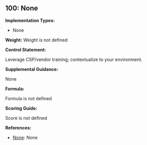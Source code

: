 ## 100: None

**Implementation Types:**
 
- None

**Weight:** Weight is not defined

**Control Statement:**

Leverage CSP/vendor training; contextualize to your environment.

**Supplemental Guidance:**

None

**Formula:**

Formula is not defined

**Scoring Guide:**

Score is not defined

**References:**

- [None](None): None